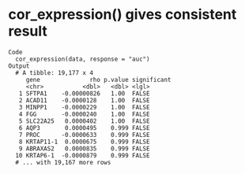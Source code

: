 # cor_expression() gives consistent result

    Code
      cor_expression(data, response = "auc")
    Output
      # A tibble: 19,177 x 4
         gene              rho p.value significant
         <chr>           <dbl>   <dbl> <lgl>      
       1 SFTPA1    -0.00000826   1.00  FALSE      
       2 ACAD11    -0.0000128    1.00  FALSE      
       3 MINPP1    -0.0000229    1.00  FALSE      
       4 FGG       -0.0000240    1.00  FALSE      
       5 SLC22A25   0.0000402    1.00  FALSE      
       6 AQP3       0.0000495    0.999 FALSE      
       7 PROC      -0.0000633    0.999 FALSE      
       8 KRTAP11-1  0.0000675    0.999 FALSE      
       9 ABRAXAS2   0.0000835    0.999 FALSE      
      10 KRTAP6-1  -0.0000879    0.999 FALSE      
      # ... with 19,167 more rows


